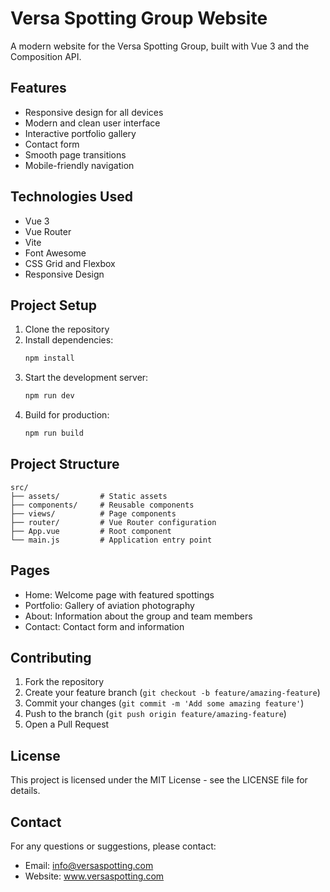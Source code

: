 # Versa Spotting Group Website

A modern website for the Versa Spotting Group, built with Vue 3 and the Composition API.

## Features

- Responsive design for all devices
- Modern and clean user interface
- Interactive portfolio gallery
- Contact form
- Smooth page transitions
- Mobile-friendly navigation

## Technologies Used

- Vue 3
- Vue Router
- Vite
- Font Awesome
- CSS Grid and Flexbox
- Responsive Design

## Project Setup

1. Clone the repository
2. Install dependencies:
   ```bash
   npm install
   ```
3. Start the development server:
   ```bash
   npm run dev
   ```
4. Build for production:
   ```bash
   npm run build
   ```

## Project Structure

```
src/
├── assets/         # Static assets
├── components/     # Reusable components
├── views/          # Page components
├── router/         # Vue Router configuration
├── App.vue         # Root component
└── main.js         # Application entry point
```

## Pages

- Home: Welcome page with featured spottings
- Portfolio: Gallery of aviation photography
- About: Information about the group and team members
- Contact: Contact form and information

## Contributing

1. Fork the repository
2. Create your feature branch (`git checkout -b feature/amazing-feature`)
3. Commit your changes (`git commit -m 'Add some amazing feature'`)
4. Push to the branch (`git push origin feature/amazing-feature`)
5. Open a Pull Request

## License

This project is licensed under the MIT License - see the LICENSE file for details.

## Contact

For any questions or suggestions, please contact:
- Email: info@versaspotting.com
- Website: www.versaspotting.com 